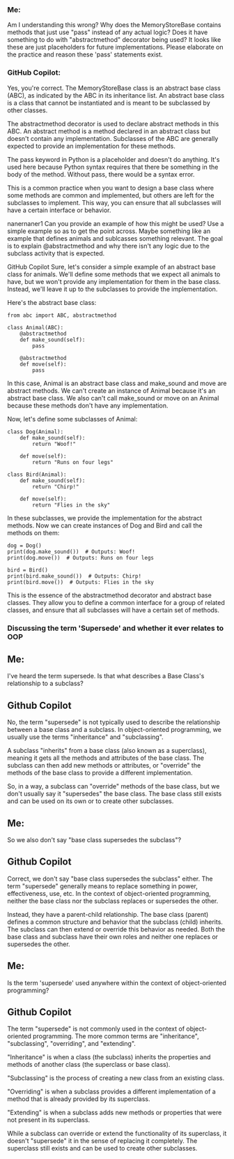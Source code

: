 ### Me:

Am I understanding this wrong? Why does the MemoryStoreBase contains methods that just use "pass" instead of any actual logic? Does it have something to do with "abstractmethod" decorator being used? It looks like these are just placeholders for future implementations. Please elaborate on the practice and reason these 'pass' statements exist.

### GitHub Copilot:

Yes, you're correct. The MemoryStoreBase class is an abstract base class (ABC), as indicated by the ABC in its inheritance list. An abstract base class is a class that cannot be instantiated and is meant to be subclassed by other classes.

The abstractmethod decorator is used to declare abstract methods in this ABC. An abstract method is a method declared in an abstract class but doesn't contain any implementation. Subclasses of the ABC are generally expected to provide an implementation for these methods.

The pass keyword in Python is a placeholder and doesn't do anything. It's used here because Python syntax requires that there be something in the body of the method. Without pass, there would be a syntax error.

This is a common practice when you want to design a base class where some methods are common and implemented, but others are left for the subclasses to implement. This way, you can ensure that all subclasses will have a certain interface or behavior.

nanernaner1
Can you provide an example of how this might be used? Use a simple example so as to get the point across. Maybe something like an example that defines animals and sublcasses something relevant. The goal is to explain @abstractmethod and why there isn't any logic due to the subclass activity that is expected.

GitHub Copilot
Sure, let's consider a simple example of an abstract base class for animals. We'll define some methods that we expect all animals to have, but we won't provide any implementation for them in the base class. Instead, we'll leave it up to the subclasses to provide the implementation.

Here's the abstract base class:

```
from abc import ABC, abstractmethod

class Animal(ABC):
    @abstractmethod
    def make_sound(self):
        pass

    @abstractmethod
    def move(self):
        pass
```

In this case, Animal is an abstract base class and make_sound and move are abstract methods. We can't create an instance of Animal because it's an abstract base class. We also can't call make_sound or move on an Animal because these methods don't have any implementation.

Now, let's define some subclasses of Animal:

```
class Dog(Animal):
    def make_sound(self):
        return "Woof!"

    def move(self):
        return "Runs on four legs"

class Bird(Animal):
    def make_sound(self):
        return "Chirp!"

    def move(self):
        return "Flies in the sky"
```

In these subclasses, we provide the implementation for the abstract methods. Now we can create instances of Dog and Bird and call the methods on them:

```
dog = Dog()
print(dog.make_sound())  # Outputs: Woof!
print(dog.move())  # Outputs: Runs on four legs

bird = Bird()
print(bird.make_sound())  # Outputs: Chirp!
print(bird.move())  # Outputs: Flies in the sky
```

This is the essence of the abstractmethod decorator and abstract base classes. They allow you to define a common interface for a group of related classes, and ensure that all subclasses will have a certain set of methods.

### Discussing the term 'Supersede' and whether it ever relates to OOP

## Me:

I've heard the term supersede. Is that what describes a Base Class's relationship to a subclass?

## Github Copilot

No, the term "supersede" is not typically used to describe the relationship between a base class and a subclass. In object-oriented programming, we usually use the terms "inheritance" and "subclassing".

A subclass "inherits" from a base class (also known as a superclass), meaning it gets all the methods and attributes of the base class. The subclass can then add new methods or attributes, or "override" the methods of the base class to provide a different implementation.

So, in a way, a subclass can "override" methods of the base class, but we don't usually say it "supersedes" the base class. The base class still exists and can be used on its own or to create other subclasses.

## Me:

So we also don't say "base class supersedes the subclass"?

## Github Copilot

Correct, we don't say "base class supersedes the subclass" either. The term "supersede" generally means to replace something in power, effectiveness, use, etc. In the context of object-oriented programming, neither the base class nor the subclass replaces or supersedes the other.

Instead, they have a parent-child relationship. The base class (parent) defines a common structure and behavior that the subclass (child) inherits. The subclass can then extend or override this behavior as needed. Both the base class and subclass have their own roles and neither one replaces or supersedes the other.

## Me:

Is the term 'supersede' used anywhere within the context of object-oriented programming?

## Github Copilot

The term "supersede" is not commonly used in the context of object-oriented programming. The more common terms are "inheritance", "subclassing", "overriding", and "extending".

"Inheritance" is when a class (the subclass) inherits the properties and methods of another class (the superclass or base class).

"Subclassing" is the process of creating a new class from an existing class.

"Overriding" is when a subclass provides a different implementation of a method that is already provided by its superclass.

"Extending" is when a subclass adds new methods or properties that were not present in its superclass.

While a subclass can override or extend the functionality of its superclass, it doesn't "supersede" it in the sense of replacing it completely. The superclass still exists and can be used to create other subclasses.
